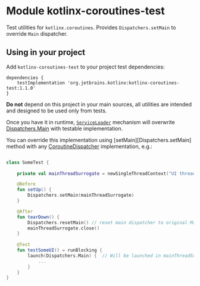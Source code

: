 # Module kotlinx-coroutines-test

Test utilities for `kotlinx.coroutines`. Provides `Dispatchers.setMain` to override `Main` dispatcher.

## Using in your project

Add `kotlinx-coroutines-test` to your project test dependencies:
```
dependencies {
    testImplementation 'org.jetbrains.kotlinx:kotlinx-coroutines-test:1.1.0'
}
```

**Do not** depend on this project in your main sources, all utilities are intended and designed to be used only from tests. 

Once you have it in runtime, [`ServiceLoader`](https://docs.oracle.com/javase/8/docs/api/java/util/ServiceLoader.html) mechanism will
overwrite [Dispatchers.Main] with testable implementation.

You can override this implementation using [setMain][Dispatchers.setMain] method with any [CoroutineDispatcher] implementation, e.g.:

```kotlin

class SomeTest {
    
    private val mainThreadSurrogate = newSingleThreadContext("UI thread")

    @Before
    fun setUp() {
        Dispatchers.setMain(mainThreadSurrogate)
    }

    @After
    fun tearDown() {
        Dispatchers.resetMain() // reset main dispatcher to original Main dispatcher
        mainThreadSurrogate.close()
    }
    
    @Test
    fun testSomeUI() = runBlocking {
        launch(Dispatchers.Main) {  // Will be launched in mainThreadSurrogate dispatcher
            ...
        }
    }
}
```

<!--- MODULE kotlinx-coroutines-core -->
<!--- INDEX kotlinx.coroutines -->
[Dispatchers.Main]: https://kotlin.github.io/kotlinx.coroutines/kotlinx-coroutines-core/kotlinx.coroutines/-dispatchers/-main.html
[CoroutineDispatcher]: https://kotlin.github.io/kotlinx.coroutines/kotlinx-coroutines-core/kotlinx.coroutines/-coroutine-dispatcher/index.html
<!--- END -->
